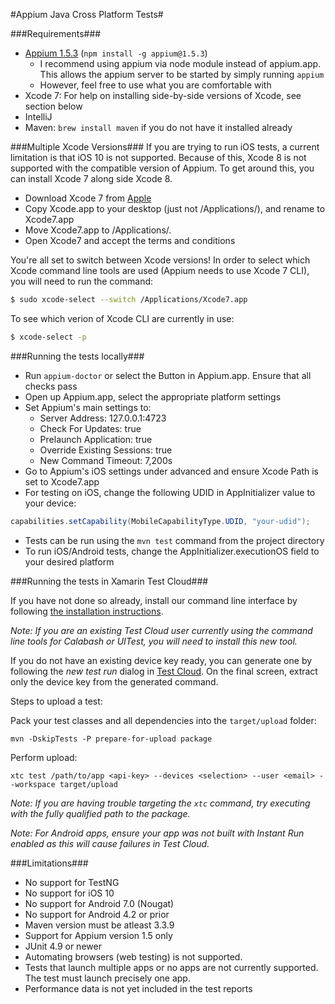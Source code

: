 #Appium Java Cross Platform Tests#

###Requirements###
+ [Appium 1.5.3](https://www.npmjs.com/package/appium) (`npm install -g appium@1.5.3`)
  + I recommend using appium via node module instead of appium.app. This allows the appium server to be started by simply running `appium`
  + However, feel free to use what you are comfortable with
+ Xcode 7: For help on installing side-by-side versions of Xcode, see section below
+ IntelliJ
+ Maven: `brew install maven` if you do not have it installed already

###Multiple Xcode Versions###
If you are trying to run iOS tests, a current limitation is that iOS 10 is not supported. Because of this, Xcode 8 is not supported with the compatible version of Appium. To get around this, you can install Xcode 7 along side Xcode 8.

+ Download Xcode 7 from [Apple](http://developer.apple.com/download/more) 
+ Copy Xcode.app to your desktop (just not /Applications/), and rename to Xcode7.app
+ Move Xcode7.app to /Applications/.
+ Open Xcode7 and accept the terms and conditions

You're all set to switch between Xcode versions! In order to select which Xcode command line tools are used (Appium needs to use Xcode 7 CLI), you will need to run the command:
``` bash
$ sudo xcode-select --switch /Applications/Xcode7.app
```
To see which verion of Xcode CLI are currently in use:
``` bash
$ xcode-select -p
```

###Running the tests locally###
+ Run `appium-doctor` or select the Button in Appium.app. Ensure that all checks pass
+ Open up Appium.app, select the appropriate platform settings
+ Set Appium's main settings to:
    + Server Address: 127.0.0.1:4723
    + Check For Updates: true
    + Prelaunch Application: true
    + Override Existing Sessions: true
    + New Command Timeout: 7,200s
+ Go to Appium's iOS settings under advanced and ensure Xcode Path is set to Xcode7.app
+ For testing on iOS, change the following UDID in AppInitializer value to your device:
``` java
capabilities.setCapability(MobileCapabilityType.UDID, "your-udid");
```
+ Tests can be run using the `mvn test` command from the project directory
+ To run iOS/Android tests, change the AppInitializer.executionOS field to your desired platform

###Running the tests in Xamarin Test Cloud###

If you have not done so already, install our command line interface by following [the installation instructions](UploaderInstall.md/#installation).

*Note: If you are an existing Test Cloud user currently using the command line tools for Calabash or UITest, you will need to install this new tool.*

If you do not have an existing device key ready, you can generate one by following the *new test run* dialog in [Test Cloud](https://testcloud.xamarin.com). On the final screen, extract only the device key from the generated command.

Steps to upload a test:

Pack your test classes and all dependencies into the `target/upload` folder:

```
mvn -DskipTests -P prepare-for-upload package
```

Perform upload:

```
xtc test /path/to/app <api-key> --devices <selection> --user <email> --workspace target/upload 
```
*Note: If you are having trouble targeting the `xtc` command, try executing with the fully qualified path to the package.*

*Note: For Android apps, ensure your app was not built with Instant Run enabled as this will cause failures in Test Cloud.*

###Limitations###
* No support for TestNG
* No support for iOS 10
* No support for Android 7.0 (Nougat)
* No support for Android 4.2 or prior
* Maven version must be atleast 3.3.9
* Support for Appium version 1.5 only 
* JUnit 4.9 or newer 
* Automating browsers (web testing) is not supported.
* Tests that launch multiple apps or no apps are not currently supported. The test must launch precisely one app.
* Performance data is not yet included in the test reports